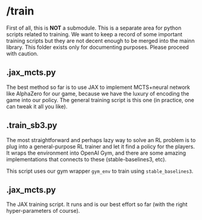 # /train

First of all, this is **NOT** a submodule. This is a separate area for python scripts related to training. We want to
keep a record of some important training scripts but they are not decent enough to be merged into the mainn library.
This folder exists only for documenting purposes. Please proceed with caution.

## .jax_mcts.py
The best method so far is to use JAX to implement MCTS+neural network like AlphaZero for our game, because we have the luxury of encoding the game into our policy. The general training script is this one (in practice, one can tweak it all you like).

## .train_sb3.py

The most straightforward and perhaps lazy way to solve an RL problem is to plug into a general-purpose RL trainer and
let it find a policy for the players. It wraps the environment into OpenAI Gym, and there are some amazing implementations that connects to these (stable-baselines3, etc).

This script uses our gym wrapper `gym_env` to train using `stable_baselines3`.

## .jax_mcts.py
The JAX training script. It runs and is our best effort so far (with the right hyper-parameters of course).